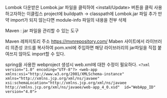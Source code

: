 Lombok
다운받은 Lombok.jar 파일을 클릭하여 <install/Update> 버튼을 클릭
사용하고자하는 이클립스 project에 buildpath -> classpath에 Lombok.jar 파일 추가
만약 import가 되지 않는다면 module-info 파일의 내용을 전부 삭제

Maven : jar 파일을 관리할 수 있는 도구

Maven 레파지토리 주소
https://mvnrepository.com/
Maben 사이트에서 라이브러리 의존성 코드를 복사하여
pom.xml에 주입하면 해당 라이브러리의 jar파일을 직접 붙여쓰지 않아도 import할 수 있다.

spring을 사용한 webproject 생성시 web.xml에 대한 수정이 필요하다.
`<?xml version="1.0" encoding="UTF-8"?>
<web-app xmlns:xsi="http://www.w3.org/2001/XMLSchema-instance" 
 xmlns="http://xmlns.jcp.org/xml/ns/javaee" 
 xsi:schemaLocation="http://xmlns.jcp.org/xml/ns/javaee http://xmlns.jcp.org/xml/ns/javaee/web-app_4_0.xsd" 
 id="WebApp_ID" version="4.0">`
